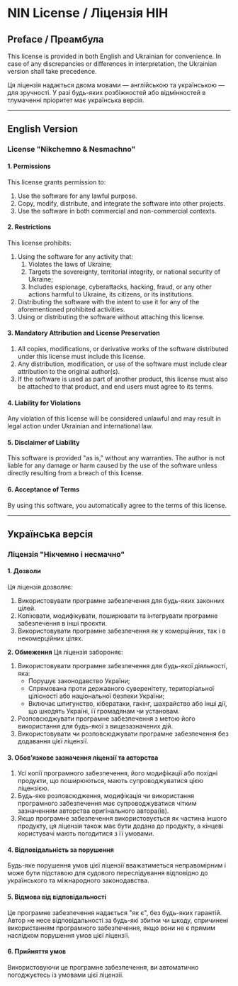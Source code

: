 
# NIN License / Ліцензія НІН

## Preface / Преамбула
This license is provided in both English and Ukrainian for convenience. In case of any discrepancies or differences in interpretation, the Ukrainian version shall take precedence.

Ця ліцензія надається двома мовами — англійською та українською — для зручності. У разі будь-яких розбіжностей або відмінностей в тлумаченні пріоритет має українська версія.

---

## English Version

### License "Nikchemno & Nesmachno"

#### 1. Permissions
This license grants permission to:
1.  Use the software for any lawful purpose.
2. Copy, modify, distribute, and integrate the software into other projects.
3. Use the software in both commercial and non-commercial contexts.

#### 2. Restrictions
This license prohibits:
1. Using the software for any activity that:
   1. Violates the laws of Ukraine;
   2. Targets the sovereignty, territorial integrity, or national security of Ukraine;
   3. Includes espionage, cyberattacks, hacking, fraud, or any other actions harmful to Ukraine, its citizens, or its institutions.
2. Distributing the software with the intent to use it for any of the aforementioned prohibited activities.
3. Using or distributing the software without attaching this license.

#### 3. Mandatory Attribution and License Preservation
1.  All copies, modifications, or derivative works of the software distributed under this license must include this license.
2. Any distribution, modification, or use of the software must include clear attribution to the original author(s).
3. If the software is used as part of another product, this license must also be attached to that product, and end users must agree to its terms.

#### 4. Liability for Violations
Any violation of this license will be considered unlawful and may result in legal action under Ukrainian and international law.

#### 5. Disclaimer of Liability
This software is provided "as is," without any warranties. The author is not liable for any damage or harm caused by the use of the software unless directly resulting from a breach of this license.

#### 6. Acceptance of Terms
By using this software, you automatically agree to the terms of this license.

---

## Українська версія

### ﻿Ліцензія "Нікчемно і несмачно"

#### 1. Дозволи
Ця ліцензія дозволяє:
1. Використовувати програмне забезпечення для будь-яких законних цілей.
1. Копіювати, модифікувати, поширювати та інтегрувати програмне забезпечення в інші проєкти.
1. Використовувати програмне забезпечення як у комерційних, так і в некомерційних цілях.

**2. Обмеження**
Ця ліцензія забороняє:
1. Використовувати програмне забезпечення для будь-якої діяльності, яка:
   - Порушує законодавство України;
   - Спрямована проти державного суверенітету, територіальної цілісності або національної безпеки України;
   - Включає шпигунство, кібератаки, гакінг, шахрайство або інші дії, що шкодять Україні, її громадянам чи установам.
2. Розповсюджувати програмне забезпечення з метою його використання для будь-якої з вищезазначених дій.
3. Використовувати чи розповсюджувати програмне забезпечення без додавання цієї ліцензії.

#### 3. Обов’язкове зазначення ліцензії та авторства
1. Усі копії програмного забезпечення, його модифікації або похідні продукти, що поширюються, мають супроводжуватися цією ліцензією.
2. Будь-яке розповсюдження, модифікація чи використання програмного забезпечення має супроводжуватися чітким зазначенням авторства оригінального автора(ів).
3. Якщо програмне забезпечення використовується як частина іншого продукту, ця ліцензія також має бути додана до продукту, а кінцеві користувачі мають погодитися з її умовами.

#### 4. Відповідальність за порушення
Будь-яке порушення умов цієї ліцензії вважатиметься неправомірним і може бути підставою для судового переслідування відповідно до українського та міжнародного законодавства.

#### 5. Відмова від відповідальності
Це програмне забезпечення надається "як є", без будь-яких гарантій. Автор не несе відповідальності за будь-які збитки чи шкоду, спричинені використанням програмного забезпечення, якщо вони не є прямим наслідком порушення умов цієї ліцензії.

#### 6. Прийняття умов
Використовуючи це програмне забезпечення, ви автоматично погоджуєтесь із умовами цієї ліцензії.

